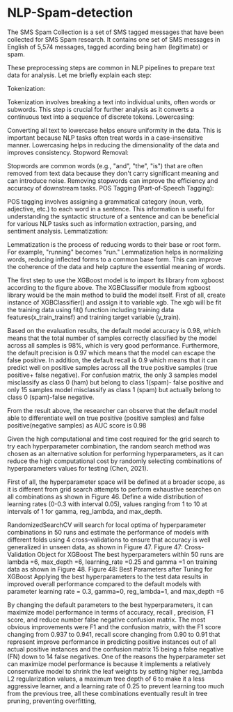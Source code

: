 # NLP-Spam-detection
The SMS Spam Collection is a set of SMS tagged messages that have been collected for SMS Spam research. It contains one set of SMS messages in English of 5,574 messages, tagged acording being ham (legitimate) or spam.

These preprocessing steps are common in NLP pipelines to prepare text data for analysis. Let me briefly explain each step:

Tokenization:

Tokenization involves breaking a text into individual units, often words or subwords. This step is crucial for further analysis as it converts a continuous text into a sequence of discrete tokens.
Lowercasing:

Converting all text to lowercase helps ensure uniformity in the data. This is important because NLP tasks often treat words in a case-insensitive manner. Lowercasing helps in reducing the dimensionality of the data and improves consistency.
Stopword Removal:

Stopwords are common words (e.g., "and", "the", "is") that are often removed from text data because they don't carry significant meaning and can introduce noise. Removing stopwords can improve the efficiency and accuracy of downstream tasks.
POS Tagging (Part-of-Speech Tagging):

POS tagging involves assigning a grammatical category (noun, verb, adjective, etc.) to each word in a sentence. This information is useful for understanding the syntactic structure of a sentence and can be beneficial for various NLP tasks such as information extraction, parsing, and sentiment analysis.
Lemmatization:

Lemmatization is the process of reducing words to their base or root form. For example, "running" becomes "run." Lemmatization helps in normalizing words, reducing inflected forms to a common base form. This can improve the coherence of the data and help capture the essential meaning of words.

The first step to use the XGBoost model is to import its library from xgboost according to the 
figure above. The XGBClassifier module from xgboost library would be the main method to build 
the model itself.
First of all, create instance of XGBClassifier() and assign it to variable xgb. The xgb will 
be fit the training data using fit() function including training data features(x_train_trainsf) and
training target variable (y_train).

Based on the evaluation results, the default model accuracy is 0.98, which means that the 
total number of samples correctly classified by the model across all samples is 98%, which is very 
good performance. Furthermore, the default precision is 0.97 which means that the model can
escape the false positive. In addition, the default recall is 0.9 which means that it can predict well 
on positive samples across all the true positive samples (true positive+ false negative). For 
confusion matrix, the only 3 samples model misclassify as class 0 (ham) but belong to class 
1(spam)- false positive and only 15 samples model misclassify as class 1 (spam) but actually 
belong to class 0 (spam)-false negative.

From the result above, the researcher can observe that the default model able to 
differentiate well on true positive (positive samples) and false positive(negative samples) as AUC 
score is 0.98

Given the high computational and time cost required for the grid search to try each 
hyperparameter combination, the random search method was chosen as an alternative solution for 
performing hyperparameters, as it can reduce the high computational cost by randomly selecting 
combinations of hyperparameters values for testing (Chen, 2021). 

First of all, the hyperparameter space will be defined at a broader scope, as it is different 
from grid search attempts to perform exhaustive searches on all combinations as shown in Figure
46. Define a wide distribution of learning rates (0-0.3 with interval 0.05), values ranging from 1 
to 10 at intervals of 1 for gamma, reg_lambda, and max_depth.

RandomizedSearchCV will search for local optima of hyperparameter combinations in 50 
runs and estimate the performance of models with different folds using 4 cross-validations to 
ensure that accuracy is well generalized in unseen data, as shown in Figure 47.
Figure 47: Cross-Validation Object for XGBoost
The best hyperparameters within 50 runs are lambda =6, max_depth =6, learning_rate 
=0.25 and gamma =1 on training data as shown in Figure 48.
Figure 48: Best Parameters after Tuning for XGBoost
Applying the best hyperparameters to the test data results in improved overall performance 
compared to the default models with parameter learning rate = 0.3, gamma=0, reg_lambda=1, 
and max_depth =6

By changing the default parameters to the best hyperparameters, it can maximize model 
performance in terms of accuracy, recall , precision, F1 score, and reduce number false negative 
confusion matrix. The most obvious improvements were F1 and the confusion matrix, with the F1 
score changing from 0.937 to 0.941, recall score changing from 0.90 to 0.91 that represent improve 
performance in predicting positive instances out of all actual positive instances and the confusion 
matrix 15 being a false negative (FN) down to 14 false negatives.
One of the reasons the hyperparameter set can maximize model performance is because it 
implements a relatively conservative model to shrink the leaf weights by setting higher
reg_lambda L2 regularization values, a maximum tree depth of 6 to make it a less aggressive 
learner, and a learning rate of 0.25 to prevent learning too much from the previous tree, all these 
combinations eventually result in tree pruning, preventing overfitting,

